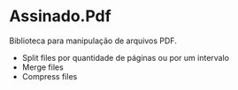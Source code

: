 # Assinado.Pdf

Biblioteca para manipulação de arquivos PDF.
- Split files por quantidade de páginas ou por um intervalo
- Merge files
- Compress files


